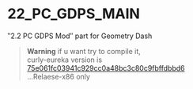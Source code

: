 # 22_PC_GDPS_MAIN
‶2.2 PC GDPS Mod″ part for Geometry Dash

> **Warning** 
> if u want try to compile it,
> <br>curly-eureka version is [75e061fc03941c929cc0a48bc3c80c9fbffdbbd6](https://github.com/user95401/curly-eureka/tree/75e061fc03941c929cc0a48bc3c80c9fbffdbbd6)
> <br> ...Relaese-x86 only
